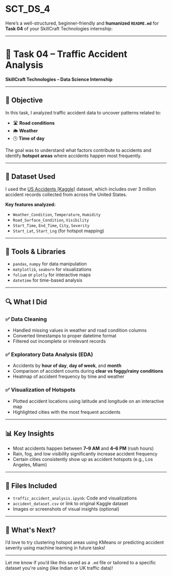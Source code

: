 # SCT_DS_4
Here’s a well-structured, beginner-friendly and **humanized `README.md`** for **Task 04** of your SkillCraft Technologies internship:

---

# 📌 Task 04 – Traffic Accident Analysis  
**SkillCraft Technologies – Data Science Internship**

---

## 🧠 Objective  
In this task, I analyzed traffic accident data to uncover patterns related to:
- 🛣️ **Road conditions**
- 🌦️ **Weather**
- 🕒 **Time of day**

The goal was to understand what factors contribute to accidents and identify **hotspot areas** where accidents happen most frequently.

---

## 📂 Dataset Used
I used the [US Accidents (Kaggle)](https://www.kaggle.com/datasets/sobhanmoosavi/us-accidents) dataset, which includes over 3 million accident records collected from across the United States.

**Key features analyzed:**
- `Weather_Condition`, `Temperature`, `Humidity`
- `Road_Surface_Condition`, `Visibility`
- `Start_Time`, `End_Time`, `City`, `Severity`
- `Start_Lat`, `Start_Lng` (for hotspot mapping)

---

## 🧰 Tools & Libraries
- `pandas`, `numpy` for data manipulation
- `matplotlib`, `seaborn` for visualizations
- `folium` or `plotly` for interactive maps
- `datetime` for time-based analysis

---

## 🔍 What I Did

### ✅ Data Cleaning
- Handled missing values in weather and road condition columns
- Converted timestamps to proper datetime format
- Filtered out incomplete or irrelevant records

### ✅ Exploratory Data Analysis (EDA)
- Accidents by **hour of day**, **day of week**, and **month**
- Comparison of accident counts during **clear vs foggy/rainy conditions**
- Heatmap of accident frequency by time and weather

### ✅ Visualization of Hotspots
- Plotted accident locations using latitude and longitude on an interactive map
- Highlighted cities with the most frequent accidents

---

## 📊 Key Insights
- Most accidents happen between **7–9 AM** and **4–6 PM** (rush hours)
- Rain, fog, and low visibility significantly increase accident frequency
- Certain cities consistently show up as accident hotspots (e.g., Los Angeles, Miami)

---

## 📁 Files Included
- `traffic_accident_analysis.ipynb`: Code and visualizations
- `accident_dataset.csv` or link to original Kaggle dataset
- Images or screenshots of visual insights (optional)

---

## 🚀 What's Next?
I’d love to try clustering hotspot areas using KMeans or predicting accident severity using machine learning in future tasks!

---

Let me know if you’d like this saved as a `.md` file or tailored to a specific dataset you're using (like Indian or UK traffic data)!
